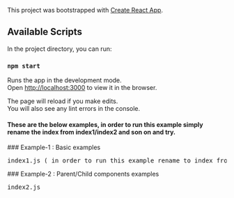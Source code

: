 This project was bootstrapped with [Create React App](https://github.com/facebook/create-react-app).

## Available Scripts

In the project directory, you can run:

### `npm start`

Runs the app in the development mode.<br />
Open [http://localhost:3000](http://localhost:3000) to view it in the browser.

The page will reload if you make edits.<br />
You will also see any lint errors in the console.

<h4>These are the below examples, in order to run this example simply rename the index from index1/index2 and son on and try.</h4>
### Example-1 : Basic examples
    <pre>index1.js ( in order to run this example rename to index from index1 and un comment the div elements from index.html)</pre>
### Example-2 : Parent/Child components examples
    <pre>index2.js  </pre>
